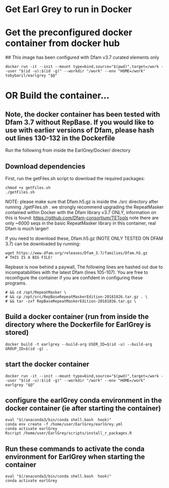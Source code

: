 # Get Earl Grey to run in Docker

# Get the preconfigured docker container from docker hub
## This image has been configured with Dfam v3.7 curated elements only

```
docker run -it --init --mount type=bind,source="$(pwd)",target=/work --user "$(id -u):$(id -g)" --workdir "/work" --env "HOME=/work" tobybaril/earlgrey "$@"
```

# OR Build the container...

## Note, the docker container has been tested with Dfam 3.7 without RepBase. If you would like to use with earlier versions of Dfam, please hash out lines 130-132 in the Dockerfile

Run the following from inside the EarlGrey/Docker/ directory

## Download dependencies

First, run the getFiles.sh script to download the required packages:

```
chmod +x getFiles.sh
./getFiles.sh
```

NOTE: please make sure that Dfam.h5.gz is inside the ./src directory after running ./getFiles.sh . 
we strongly recommend upgrading the RepeatMasker contained within Docker with the Dfam library v3.7 ONLY, information on this is found: https://github.com/Dfam-consortium/TETools
note there are only ~6000 seqs in the basic RepeatMasker library in this container, real Dfam is much larger!

If you need to download these,
Dfam.h5.gz (NOTE ONLY TESTED ON DFAM 3.7) can be downloaded by running:

```
wget https://www.dfam.org/releases/Dfam_3.7/families/Dfam.h5.gz 
# THIS IS A BIG FILE!
```

Repbase is now behind a paywall, The following lines are hashed out due to incompatabilities with the latest Dfam (lines 105-107). You are free to reconfigure the container if you are confident in configuring these programs.
```
# && cd /opt/RepeatMasker \
# && cp /opt/src/RepBaseRepeatMaskerEdition-20181026.tar.gz . \
# && tar -zxf RepBaseRepeatMaskerEdition-20181026.tar.gz \
```

## Build a docker container (run from inside the directory where the Dockerfile for EarlGrey is stored)
```
docker build -t earlgrey --build-arg USER_ID=$(id -u) --build-arg GROUP_ID=$(id -g) .
```

## start the docker container

```
docker run -it --init --mount type=bind,source="$(pwd)",target=/work --user "$(id -u):$(id -g)" --workdir "/work" --env "HOME=/work" earlgrey "$@"
```

## configure the earlGrey conda environment in the docker container (ie after starting the container)
```
eval "$(/anaconda3/bin/conda shell.bash  hook)"
conda env create -f /home/user/EarlGrey/earlGrey.yml
conda activate earlGrey
Rscript /home/user/EarlGrey/scripts/install_r_packages.R
```
## Run these commands to activate the conda environment for EarlGrey when starting the container

```
eval "$(/anaconda3/bin/conda shell.bash  hook)"
conda activate earlGrey
```


